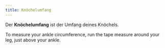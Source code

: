 ```yaml
---
title: Knöchelumfang
---
```


Der **Knöchelumfang** ist der Umfang deines Knöchels.

To measure your ankle circumference, run the tape measure around your leg, just above your ankle.
<MeasieImage />
